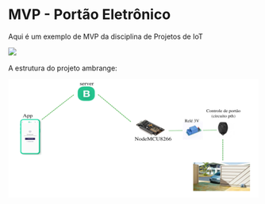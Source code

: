 # MVP - Portão Eletrônico


Aqui é um exemplo de MVP da disciplina de Projetos de IoT




![](imagens/MVP.gif)


A estrutura do projeto ambrange:


![](imagens/8.png)


